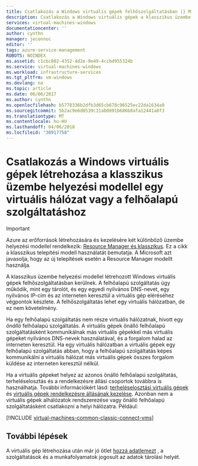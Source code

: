 ```yaml
---
title: Csatlakozás a Windows virtuális gépek felhőszolgáltatásban |} Microsoft Docs
description: Csatlakozás a Windows virtuális gépek a klasszikus üzembe helyezési modellt az Azure-felhőszolgáltatásban vagy a virtuális hálózat létrehozva.
services: virtual-machines-windows
documentationcenter: ''
author: cynthn
manager: jeconnoc
editor: ''
tags: azure-service-management
ROBOTS: NOINDEX
ms.assetid: c1cbc802-4352-4d2e-9e49-4ccbd955324b
ms.service: virtual-machines-windows
ms.workload: infrastructure-services
ms.tgt_pltfrm: vm-windows
ms.devlang: na
ms.topic: article
ms.date: 06/06/2017
ms.author: cynthn
ms.openlocfilehash: b5778336b2dfb3d65cb678c96525ec22da1634a0
ms.sourcegitcommit: 5b2ac9e6d8539c11ab0891b686b8afa12441a8f3
ms.translationtype: MT
ms.contentlocale: hu-HU
ms.lasthandoff: 04/06/2018
ms.locfileid: "30917758"
---
```

# <a name="connect-windows-virtual-machines-created-with-the-classic-deployment-model-with-a-virtual-network-or-cloud-service"></a>Csatlakozás a Windows virtuális gépek létrehozása a klasszikus üzembe helyezési modellel egy virtuális hálózat vagy a felhőalapú szolgáltatáshoz
> [!IMPORTANT]
> Azure az erőforrások létrehozására és kezelésére két különböző üzembe helyezési modellel rendelkezik: [Resource Manager és klasszikus](../../../resource-manager-deployment-model.md). Ez a cikk a klasszikus telepítési modell használatát bemutatja. A Microsoft azt javasolja, hogy az új telepítések esetén a Resource Manager modellt használja.

A klasszikus üzembe helyezési modellel létrehozott Windows virtuális gépek felhőszolgáltatásban kerülnek. A felhőalapú szolgáltatás úgy működik, mint egy tárolót, és egy egyedi nyilvános DNS-nevet, egy nyilvános IP-cím és az interneten keresztül a virtuális gép eléréséhez végpontok készlete. A felhőszolgáltatás lehet egy virtuális hálózatban, de ez nem követelmény.

Ha egy felhőalapú szolgáltatás nem része virtuális hálózatnak, hívott egy *önálló* felhőalapú szolgáltatás. A virtuális gépek önálló felhőalapú szolgáltatásként kommunikálnak más virtuális gépekkel más virtuális gépeket nyilvános DNS-nevek használatával, és a forgalom halad az interneten keresztül. Ha egy virtuális hálózatban a virtuális gépek egy felhőalapú szolgáltatás abban, hogy a felhőalapú szolgáltatás képes kommunikálni a virtuális hálózat más virtuális gépek összes forgalom küldése az interneten keresztül nélkül.

Ha a virtuális gépeket helyez az azonos önálló felhőalapú szolgáltatás, terheléselosztás és a rendelkezésre állási csoportok továbbra is használhatja. További információkért lásd: [terheléselosztási virtuális gépek](../../virtual-machines-windows-load-balance.md?toc=%2fazure%2fvirtual-machines%2fwindows%2ftoc.json) és [virtuális gépek rendelkezésre állásának kezelése](../../virtual-machines-windows-manage-availability.md?toc=%2fazure%2fvirtual-machines%2fwindows%2ftoc.json). Azonban nem a virtuális gépek alhálózatok rendszerezése vagy önálló felhőalapú szolgáltatásként csatlakozni a helyi hálózatra. Például:

[!INCLUDE [virtual-machines-common-classic-connect-vms](../../../../includes/virtual-machines-common-classic-connect-vms.md)]

## <a name="next-steps"></a>További lépések
A virtuális gép létrehozása után már jó ötlet [hozzá adatlemezt](attach-disk.md) , a szolgáltatások és a munkafolyamatok jogosult az adatok tárolási helyét.
